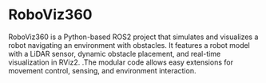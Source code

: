# RoboViz360
RoboViz360 is a Python-based ROS2 project that simulates and visualizes a robot navigating an environment with obstacles. It features a robot model with a LiDAR sensor, dynamic obstacle placement, and real-time visualization in RViz2. .The modular code allows easy extensions for movement control, sensing, and environment interaction.
